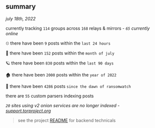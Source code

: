 
## summary
_july 18th, 2022_

currently tracking `114` groups across `168` relays & mirrors - _`65` currently online_

⏲ there have been `9` posts within the `last 24 hours`

🦈 there have been `152` posts within the `month of july`

🪐 there have been `830` posts within the `last 90 days`

🏚 there have been `2000` posts within the `year of 2022`

🦕 there have been `4286` posts `since the dawn of ransomwatch`

there are `55` custom parsers indexing posts

_`20` sites using v2 onion services are no longer indexed - [support.torproject.org](https://support.torproject.org/onionservices/v2-deprecation/)_

> see the project [README](https://github.com/joshhighet/ransomwatch#ransomwatch--) for backend technicals
